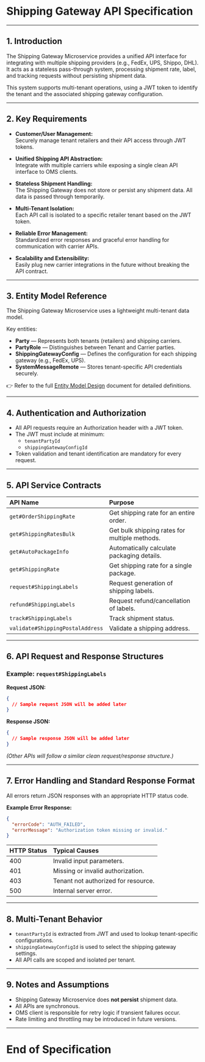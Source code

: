 # Shipping Gateway API Specification

---

## 1. Introduction

The Shipping Gateway Microservice provides a unified API interface for integrating with multiple shipping providers (e.g., FedEx, UPS, Shippo, DHL). It acts as a stateless pass-through system, processing shipment rate, label, and tracking requests without persisting shipment data.

This system supports multi-tenant operations, using a JWT token to identify the tenant and the associated shipping gateway configuration.

---

## 2. Key Requirements

- **Customer/User Management:**  
  Securely manage tenant retailers and their API access through JWT tokens.

- **Unified Shipping API Abstraction:**  
  Integrate with multiple carriers while exposing a single clean API interface to OMS clients.

- **Stateless Shipment Handling:**  
  The Shipping Gateway does not store or persist any shipment data. All data is passed through temporarily.

- **Multi-Tenant Isolation:**  
  Each API call is isolated to a specific retailer tenant based on the JWT token.

- **Reliable Error Management:**  
  Standardized error responses and graceful error handling for communication with carrier APIs.

- **Scalability and Extensibility:**  
  Easily plug new carrier integrations in the future without breaking the API contract.

---

## 3. Entity Model Reference

The Shipping Gateway Microservice uses a lightweight multi-tenant data model.

Key entities:

- **Party** — Represents both tenants (retailers) and shipping carriers.
- **PartyRole** — Distinguishes between Tenant and Carrier parties.
- **ShippingGatewayConfig** — Defines the configuration for each shipping gateway (e.g., FedEx, UPS).
- **SystemMessageRemote** — Stores tenant-specific API credentials securely.

👉 Refer to the full [Entity Model Design](entity-model.md) document for detailed definitions.

---

## 4. Authentication and Authorization

- All API requests require an Authorization header with a JWT token.
- The JWT must include at minimum:
  - `tenantPartyId`
  - `shippingGatewayConfigId`
- Token validation and tenant identification are mandatory for every request.

---

## 5. API Service Contracts

| API Name                   | Purpose                                      |
|:---------------------------|:---------------------------------------------|
| `get#OrderShippingRate`     | Get shipping rate for an entire order.       |
| `get#ShippingRatesBulk`     | Get bulk shipping rates for multiple methods.|
| `get#AutoPackageInfo`       | Automatically calculate packaging details.  |
| `get#ShippingRate`          | Get shipping rate for a single package.      |
| `request#ShippingLabels`    | Request generation of shipping labels.       |
| `refund#ShippingLabels`     | Request refund/cancellation of labels.       |
| `track#ShippingLabels`      | Track shipment status.                      |
| `validate#ShippingPostalAddress` | Validate a shipping address.             |

---

## 6. API Request and Response Structures

### Example: `request#ShippingLabels`

**Request JSON:**
```json
{
  // Sample request JSON will be added later
}
```

**Response JSON:**
```json
{
  // Sample response JSON will be added later
}
```

_(Other APIs will follow a similar clean request/response structure.)_

---

## 7. Error Handling and Standard Response Format

All errors return JSON responses with an appropriate HTTP status code.

**Example Error Response:**
```json
{
  "errorCode": "AUTH_FAILED",
  "errorMessage": "Authorization token missing or invalid."
}
```

| HTTP Status | Typical Causes                  |
|:------------|:---------------------------------|
| 400         | Invalid input parameters.        |
| 401         | Missing or invalid authorization.|
| 403         | Tenant not authorized for resource.|
| 500         | Internal server error.           |

---

## 8. Multi-Tenant Behavior

- `tenantPartyId` is extracted from JWT and used to lookup tenant-specific configurations.
- `shippingGatewayConfigId` is used to select the shipping gateway settings.
- All API calls are scoped and isolated per tenant.

---

## 9. Notes and Assumptions

- Shipping Gateway Microservice does **not persist** shipment data.
- All APIs are synchronous.
- OMS client is responsible for retry logic if transient failures occur.
- Rate limiting and throttling may be introduced in future versions.

---

# End of Specification
